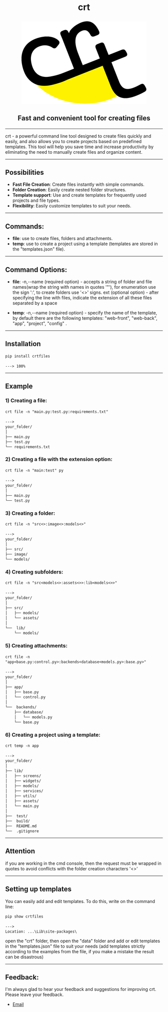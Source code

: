 <h1><p align="center">crt</p></h1>
<p align="center"><img src="docs/crt_logo_black.png" /></p>
<h2><p align="center">Fast and convenient tool for creating files</p></h2>

---

crt - a powerful command line tool designed to create files quickly and easily, and also allows you to create projects based on predefined templates. This tool will help you save time and increase productivity by eliminating the need to manually create files and organize content.

---

## Possibilities

- **Fast File Creation**: Create files instantly with simple commands.
- **Folder Creation**: Easily create nested folder structures.
- **Template support**: Use and create templates for frequently used projects and file types.
- **Flexibility**: Easily customize templates to suit your needs.

---

## Commands:

- **file**: use to create files, folders and attachments.
- **temp**: use to create a project using a template (templates are stored in the "templates.json" file).

---

## Command Options:

- **file**:
  -n,--name (required option) - accepts a string of folder and file names(wrap the string with names in quotes '"'), for enumeration use the sign ':', to create folders use '<>' signs.
  ext (optional option) - after specifying the line with files, indicate the extension of all these files separated by a space

- **temp**: -n,--name (required option) - specify the name of the template, by default there are the following templates: "web-front", "web-back", "app", "project", "config" .

---

## Installation

```console
pip install crtfiles

---> 100%
```

---

## Example

### 1) Creating a file:

```console
crt file -n "main.py:test.py:requirements.txt"

--->
your_folder/
│
├── main.py
├── test.py
└── requirements.txt
```

### 2) Сreating a file with the extension option:

```console
crt file -n "main:test" py

--->
your_folder/
│
├── main.py
└── test.py
```

### 3) Creating a folder:

```console
crt file -n "src<>:image<>:models<>"

--->
your_folder/
│
├── src/
├── image/
└── models/
```

### 4) Creating subfolders:

```console
crt file -n "src<models<>:assets<>>:lib<models<>>"

--->
your_folder/
│
├── src/
│   ├── models/
│   └── assets/
│
└──  lib/
    └── models/

```

### 5) Creating attachments:

```console
crt file -n "app<base.py:control.py>:backends<database<models.py>:base.py>"

--->
your_folder/
│
├── app/
│   ├── base.py
│   └── control.py
│
└──  backends/
    ├── database/
    │   └── models.py
    └── base.py

```

### 6) Сreating a project using a template:

```console
crt temp -n app

--->
your_folder/
│
├── lib/
│   ├── screens/
│   ├── widgets/
│   ├── models/
│   ├── services/
│   ├── utils/
│   ├── assets/
│   └── main.py
│
├──  test/
├──  build/
├──  README.md
└──  .gitignore

```

---

## Attention

if you are working in the cmd console, then the request must be wrapped in quotes to avoid conflicts with the folder creation characters '<>'

---

## Setting up templates

You can easily add and edit templates. To do this, write on the command line:

```console
pip show crtfiles

--->
Location: ...\Lib\site-packages\
```

open the "crt" folder, then open the "data" folder and add or edit templates in the "templates.json" file to suit your needs (add templates strictly according to the examples from the file, if you make a mistake the result can be disastrous)

---

## Feedback:

I'm always glad to hear your feedback and suggestions for improving crt. Please leave your feedback.

- [Email](crtpproject@gmail.com)
